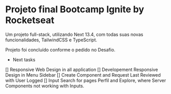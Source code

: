 # Projeto final Bootcamp Ignite by Rocketseat

Um projeto full-stack, utilizando Next 13.4, com todas suas novas funcionalidades, TailwindCSS e TypeScript.


Projeto foi concluído conforme o pedido no Desafio.


* Next tasks

[] Responsive Web Design in all application
[] Developement Responsive Design in Menu Sidebar
[] Create Component and Request Last Reviewed with User Logged
[] Input Search for pages Perfil and Explore, where Server Components not working with Inputs.